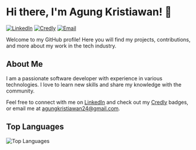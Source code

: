 <!--
### Hi there 👋

**kitsune2411/kitsune2411** is a ✨ _special_ ✨ repository because its `README.md` (this file) appears on your GitHub profile.

Here are some ideas to get you started:

- 🔭 I’m currently working on ...
- 🌱 I’m currently learning ...
- 👯 I’m looking to collaborate on ...
- 🤔 I’m looking for help with ...
- 💬 Ask me about ...
- 📫 How to reach me: ...
- 😄 Pronouns: ...
- ⚡ Fun fact: ...
-->

# Hi there, I'm Agung Kristiawan! 👋

[![LinkedIn](https://img.shields.io/badge/LinkedIn-Profile-blue?logo=linkedin)](https://www.linkedin.com/in/agung-kristiawan24/)
[![Credly](https://img.shields.io/badge/Credly-Badges-orange?logo=credly)](https://www.credly.com/users/agung-kristiawan)
[![Email](https://img.shields.io/badge/Email-agungkristiawan24@gmail.com-red?logo=gmail)](mailto:agungkristiawan24@gmail.com)

Welcome to my GitHub profile! Here you will find my projects, contributions, and more about my work in the tech industry.

## About Me

I am a passionate software developer with experience in various technologies. I love to learn new skills and share my knowledge with the community. 

Feel free to connect with me on [LinkedIn](https://www.linkedin.com/in/agung-kristiawan24/) and check out my [Credly](https://www.credly.com/users/agung-kristiawan) badges, or email me at [agungkristiawan24@gmail.com](mailto:agungkristiawan24@gmail.com).

<!--
## GitHub Stats

![Agung's GitHub stats](https://github-readme-stats.vercel.app/api?username=kitsune2411&show_icons=true&theme=radical)
-->

## Top Languages

![Top Languages](https://github-readme-stats.vercel.app/api/top-langs/?username=kitsune2411&layout=compact&theme=radical)
